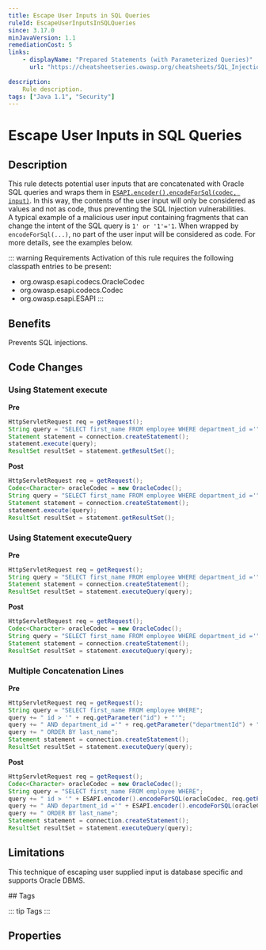 ```yaml
---
title: Escape User Inputs in SQL Queries
ruleId: EscapeUserInputsInSQLQueries
since: 3.17.0
minJavaVersion: 1.1
remediationCost: 5
links:
    - displayName: "Prepared Statements (with Parameterized Queries)"
      url: "https://cheatsheetseries.owasp.org/cheatsheets/SQL_Injection_Prevention_Cheat_Sheet.html#defense-option-4-escaping-all-user-supplied-input"
    
description:
    Rule description.
tags: ["Java 1.1", "Security"]
---
```


# Escape User Inputs in SQL Queries

## Description

This rule detects potential user inputs that are concatenated with Oracle SQL queries and wraps them in [`ESAPI.encoder().encodeForSql(codec, input)`](https://javadoc.io/doc/org.owasp.esapi/esapi/latest/org/owasp/esapi/Encoder.html). 
In this way, the contents of the user input will only be considered as values and not as code, thus preventing the SQL Injection vulnerabilities.  
A typical example of a malicious user input containing fragments that can change the intent of the SQL query is `1' or '1'='1`. 
When wrapped by `encodeForSql(...)`, no part of the user input will be considered as code. For more details, see the examples below. 

::: warning Requirements
Activation of this rule requires the following classpath entries to be present:
* org.owasp.esapi.codecs.OracleCodec 
* org.owasp.esapi.codecs.Codec 
* org.owasp.esapi.ESAPI
:::

## Benefits

Prevents SQL injections.

## Code Changes


### Using Statement execute

__Pre__
```java
HttpServletRequest req = getRequest();
String query = "SELECT first_name FROM employee WHERE department_id ='" +  req.getParameter("departmentId") + "' ORDER BY last_name";
Statement statement = connection.createStatement();
statement.execute(query);
ResultSet resultSet = statement.getResultSet();
```

__Post__
```java
HttpServletRequest req = getRequest();
Codec<Character> oracleCodec = new OracleCodec();
String query = "SELECT first_name FROM employee WHERE department_id ='" +  ESAPI.encoder().encodeForSQL(oracleCodec, req.getParameter("departmentId")) + "' ORDER BY last_name";
Statement statement = connection.createStatement();
statement.execute(query);
ResultSet resultSet = statement.getResultSet();
```

### Using Statement executeQuery

__Pre__
```java
HttpServletRequest req = getRequest();
String query = "SELECT first_name FROM employee WHERE department_id ='" + req.getParameter("departmentId") + "' ORDER BY last_name";
Statement statement = connection.createStatement();
ResultSet resultSet = statement.executeQuery(query);
```

__Post__
```java
HttpServletRequest req = getRequest();
Codec<Character> oracleCodec = new OracleCodec();
String query = "SELECT first_name FROM employee WHERE department_id ='" + ESAPI.encoder().encodeForSQL(oracleCodec, req.getParameter("departmentId")) + "' ORDER BY last_name";
Statement statement = connection.createStatement();
ResultSet resultSet = statement.executeQuery(query);
```

### Multiple Concatenation Lines

__Pre__
```java
HttpServletRequest req = getRequest();
String query = "SELECT first_name FROM employee WHERE";
query += " id > '" + req.getParameter("id") + "'";
query += " AND department_id ='" + req.getParameter("departmentId") + "'";
query += " ORDER BY last_name";
Statement statement = connection.createStatement();
ResultSet resultSet = statement.executeQuery(query);
```

__Post__
```java
HttpServletRequest req = getRequest();
Codec<Character> oracleCodec = new OracleCodec();
String query = "SELECT first_name FROM employee WHERE";
query += " id > '" + ESAPI.encoder().encodeForSQL(oracleCodec, req.getParameter("id")) + "'";
query += " AND department_id ='" + ESAPI.encoder().encodeForSQL(oracleCodec, req.getParameter("departmentId")) + "'";
query += " ORDER BY last_name";
Statement statement = connection.createStatement();
ResultSet resultSet = statement.executeQuery(query);
```

## Limitations

This technique of escaping user supplied input is database specific and supports Oracle DBMS. 

<VersionNotice />
## Tags

::: tip Tags
<TagLinks />
:::

## Properties

<RuleProperties />
